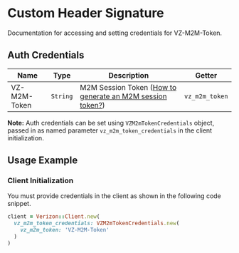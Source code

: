 
# Custom Header Signature



Documentation for accessing and setting credentials for VZ-M2M-Token.

## Auth Credentials

| Name | Type | Description | Getter |
|  --- | --- | --- | --- |
| VZ-M2M-Token | `String` | M2M Session Token ([How to generate an M2M session token?]($e/Session%20Management/StartConnectivityManagementSession)) | `vz_m2m_token` |



**Note:** Auth credentials can be set using `VZM2mTokenCredentials` object, passed in as named parameter `vz_m2m_token_credentials` in the client initialization.

## Usage Example

### Client Initialization

You must provide credentials in the client as shown in the following code snippet.

```ruby
client = Verizon::Client.new(
  vz_m2m_token_credentials: VZM2mTokenCredentials.new(
    vz_m2m_token: 'VZ-M2M-Token'
  )
)
```



